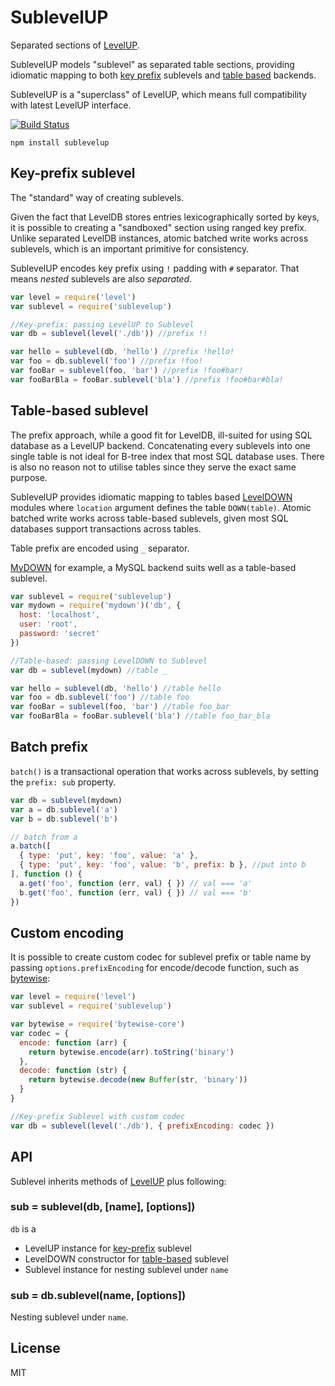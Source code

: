 # SublevelUP

Separated sections of [LevelUP](https://github.com/Level/levelup).

SublevelUP models "sublevel" as separated table sections, providing
idiomatic mapping to both
[key prefix](#key-prefix-sublevel) sublevels and [table based](#table-based-sublevel) backends.

SublevelUP is a "superclass" of LevelUP, which means full compatibility with latest LevelUP interface. 
 
[![Build Status](https://travis-ci.org/cshum/sublevelup.svg)](https://travis-ci.org/cshum/sublevelup)

```
npm install sublevelup
```

## Key-prefix sublevel

The "standard" way of creating sublevels.

Given the fact that LevelDB stores entries lexicographically sorted by keys,
it is possible to creating a "sandboxed" section using ranged key prefix.
Unlike separated LevelDB instances, atomic batched write works across sublevels, which is an important primitive for consistency.

SublevelUP encodes key prefix using `!` padding with `#` separator. That means *nested* sublevels are also *separated*.

```js
var level = require('level')
var sublevel = require('sublevelup')

//Key-prefix: passing LevelUP to Sublevel
var db = sublevel(level('./db')) //prefix !!

var hello = sublevel(db, 'hello') //prefix !hello!
var foo = db.sublevel('foo') //prefix !foo!
var fooBar = sublevel(foo, 'bar') //prefix !foo#bar!
var fooBarBla = fooBar.sublevel('bla') //prefix !foo#bar#bla!

```

## Table-based sublevel

The prefix approach, while a good fit for LevelDB, ill-suited for using SQL database as a LevelUP backend.
Concatenating every sublevels into one single table is not ideal for B-tree index that most SQL database uses.
There is also no reason not to utilise tables since they serve the exact same purpose. 

SublevelUP provides idiomatic mapping to tables based [LevelDOWN](https://github.com/Level/abstract-leveldown) modules where `location` argument defines the table `DOWN(table)`.
Atomic batched write works across table-based sublevels, given most SQL databases support transactions across tables. 

Table prefix are encoded using `_` separator.

[MyDOWN](https://github.com/cshum/mydown) for example, a MySQL backend suits well as a table-based sublevel.

```js
var sublevel = require('sublevelup')
var mydown = require('mydown')('db', {
  host: 'localhost',
  user: 'root',
  password: 'secret'
})

//Table-based: passing LevelDOWN to Sublevel
var db = sublevel(mydown) //table _

var hello = sublevel(db, 'hello') //table hello
var foo = db.sublevel('foo') //table foo
var fooBar = sublevel(foo, 'bar') //table foo_bar
var fooBarBla = fooBar.sublevel('bla') //table foo_bar_bla

```

## Batch prefix
`batch()` is a transactional operation that works across sublevels, by setting the `prefix: sub` property.
```js
var db = sublevel(mydown)
var a = db.sublevel('a')
var b = db.sublevel('b')

// batch from a
a.batch([
  { type: 'put', key: 'foo', value: 'a' },
  { type: 'put', key: 'foo', value: 'b', prefix: b }, //put into b
], function () {
  a.get('foo', function (err, val) { }) // val === 'a'
  b.get('foo', function (err, val) { }) // val === 'b'
})
```

## Custom encoding

It is possible to create custom codec for sublevel prefix or table name by passing `options.prefixEncoding` for encode/decode function,
such as [bytewise](https://github.com/deanlandolt/bytewise-core):

```js
var level = require('level')
var sublevel = require('sublevelup')

var bytewise = require('bytewise-core')
var codec = {
  encode: function (arr) {
    return bytewise.encode(arr).toString('binary')
  },
  decode: function (str) {
    return bytewise.decode(new Buffer(str, 'binary'))
  }
}

//Key-prefix Sublevel with custom codec
var db = sublevel(level('./db'), { prefixEncoding: codec })
```

## API

Sublevel inherits methods of [LevelUP](https://github.com/Level/levelup#api) plus following:

### sub = sublevel(db, [name], [options])

`db` is a 

* LevelUP instance for [key-prefix](#key-prefix-sublevel) sublevel
* LevelDOWN constructor for [table-based](#table-based-sublevel) sublevel
* Sublevel instance for nesting sublevel under `name`

### sub = db.sublevel(name, [options])

Nesting sublevel under `name`.

## License

MIT
